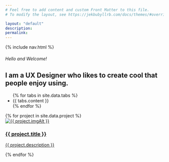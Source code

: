 ```yaml
---
# Feel free to add content and custom Front Matter to this file.
# To modify the layout, see https://jekbubyllrb.com/docs/themes/#overriding-theme-defaults

layout: "default"
description: 
permalink: 
---
```

{% include nav.html %}
<section class="earth-map-bg">
    <div class="container">
        <div class="row pt-50 pb-50">
            <div class="col-md-8 col-md-offset-1">
                <div class="title m-0">
                    <h6 class="capitalize">Hello and Welcome!</h6>
                    <h1 class="fw-400">I am a UX Designer who likes to create cool <span class="typed-words fw-600 colored-text"
                            data-strings="[&quot;apps&quot;, &quot;websites&quot;, &quot;software&quot;]"></span>that
                        people enjoy using.</h1>
                </div>
            </div>
        </div>
    </div>
</section>
<!-- 
    Project Section 
-->
<section style="border: none;">
    <div class="container">
        <div class="row">
            <ul id="filters" class="dark-skin">
                {% for tabs in site.data.tabs %}
                <li class="{{ tabs.class }}" data-filter="{{ tabs.data }}">{{ tabs.content }}</li>
                {% endfor %}
            </ul>
            <div id="works-grid" class="four-col with-spacing">
                {% for project in site.data.project %}
                <a href="{{ project.url | relative_url }}">
                    <div class="work-item {{ project.class }}">
                        <div class="work-detail">
                            <img src="{{ project.imgSrc | relative_url }}" alt="{{ project.imgAlt }}">
                            <div class="work-info">
                                <div class="centrize">
                                    <div class="v-center">
                                        <h3>{{ project.title }}</h3>
                                        <p>{{ project.description }}</p>
                                    </div>
                                </div>
                            </div>
                        </div>
                    </div>
                </a>
                {% endfor %}
            </div>
        </div>
</section>